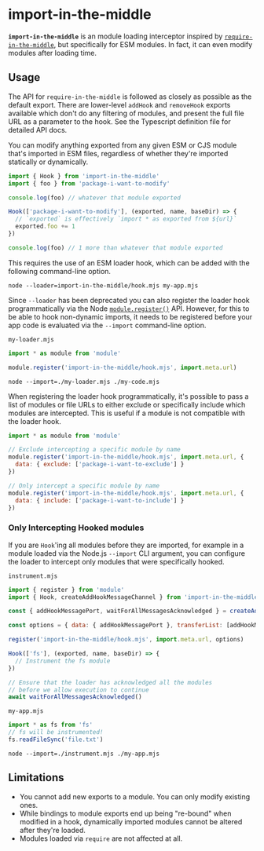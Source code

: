 # import-in-the-middle

**`import-in-the-middle`** is an module loading interceptor inspired by
[`require-in-the-middle`](https://npm.im/require-in-the-middle), but
specifically for ESM modules. In fact, it can even modify modules after loading
time.

## Usage

The API for
`require-in-the-middle` is followed as closely as possible as the default
export. There are lower-level `addHook` and `removeHook` exports available which
don't do any filtering of modules, and present the full file URL as a parameter
to the hook. See the Typescript definition file for detailed API docs.

You can modify anything exported from any given ESM or CJS module that's
imported in ESM files, regardless of whether they're imported statically or
dynamically.

```js
import { Hook } from 'import-in-the-middle'
import { foo } from 'package-i-want-to-modify'

console.log(foo) // whatever that module exported

Hook(['package-i-want-to-modify'], (exported, name, baseDir) => {
  // `exported` is effectively `import * as exported from ${url}`
  exported.foo += 1
})

console.log(foo) // 1 more than whatever that module exported
```

This requires the use of an ESM loader hook, which can be added with the following
command-line option.

```shell
node --loader=import-in-the-middle/hook.mjs my-app.mjs
```

Since `--loader` has been deprecated you can also register the loader hook programmatically via the Node
[`module.register()`](https://nodejs.org/api/module.html#moduleregisterspecifier-parenturl-options)
API. However, for this to be able to hook non-dynamic imports, it needs to be
registered before your app code is evaluated via the `--import` command-line option.

`my-loader.mjs`
```js
import * as module from 'module'

module.register('import-in-the-middle/hook.mjs', import.meta.url)
```
```shell
node --import=./my-loader.mjs ./my-code.mjs
```

When registering the loader hook programmatically, it's possible to pass a list
of modules or file URLs to either exclude or specifically include which modules
are intercepted. This is useful if a module is not compatible with the loader
hook. 
```js
import * as module from 'module'

// Exclude intercepting a specific module by name
module.register('import-in-the-middle/hook.mjs', import.meta.url, {
  data: { exclude: ['package-i-want-to-exclude'] }
})

// Only intercept a specific module by name
module.register('import-in-the-middle/hook.mjs', import.meta.url, {
  data: { include: ['package-i-want-to-include'] }
})
```

### Only Intercepting Hooked modules

If you are `Hook`'ing all modules before they are imported, for example in a
module loaded via the Node.js `--import` CLI argument, you can configure the
loader to intercept only modules that were specifically hooked.

`instrument.mjs`
```js
import { register } from 'module'
import { Hook, createAddHookMessageChannel } from 'import-in-the-middle'

const { addHookMessagePort, waitForAllMessagesAcknowledged } = createAddHookMessageChannel()

const options = { data: { addHookMessagePort }, transferList: [addHookMessagePort] }

register('import-in-the-middle/hook.mjs', import.meta.url, options)

Hook(['fs'], (exported, name, baseDir) => {
  // Instrument the fs module
})

// Ensure that the loader has acknowledged all the modules 
// before we allow execution to continue
await waitForAllMessagesAcknowledged()
```
`my-app.mjs`
```js
import * as fs from 'fs'
// fs will be instrumented!
fs.readFileSync('file.txt')
```

```shell
node --import=./instrument.mjs ./my-app.mjs
```

## Limitations

* You cannot add new exports to a module. You can only modify existing ones.
* While bindings to module exports end up being "re-bound" when modified in a
  hook, dynamically imported modules cannot be altered after they're loaded.
* Modules loaded via `require` are not affected at all.
